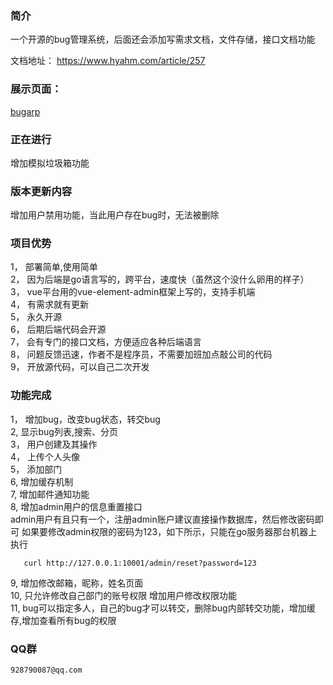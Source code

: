 ### 简介
  一个开源的bug管理系统，后面还会添加写需求文档，文件存储，接口文档功能

文档地址： https://www.hyahm.com/article/257  

### 展示页面： 
   [bugarp](http://bug.hyahm.com "bugarp")
   
###  正在进行  
   增加模拟垃圾箱功能

### 版本更新内容   
   增加用户禁用功能，当此用户存在bug时，无法被删除

### 项目优势  
 1， 部署简单,使用简单    
 2， 因为后端是go语言写的，跨平台，速度快（虽然这个没什么卵用的样子）  
 3， vue平台用的vue-element-admin框架上写的，支持手机端  
 4， 有需求就有更新  
 5， 永久开源  
 6， 后期后端代码会开源  
 7， 会有专门的接口文档，方便适应各种后端语言  
 8， 问题反馈迅速，作者不是程序员，不需要加班加点敲公司的代码  
 9， 开放源代码，可以自己二次开发
 
###   功能完成  
  1， 增加bug，改变bug状态，转交bug  
  2,  显示bug列表,搜索、分页  
  3， 用户创建及其操作  
  4， 上传个人头像  
  5， 添加部门  
  6, 增加缓存机制   
  7, 增加邮件通知功能  
  8, 增加admin用户的信息重置接口  
   admin用户有且只有一个，注册admin账户建议直接操作数据库，然后修改密码即可
   如果要修改admin权限的密码为123，如下所示，只能在go服务器那台机器上执行
```
   curl http://127.0.0.1:10001/admin/reset?password=123
```
  9,  增加修改邮箱，昵称，姓名页面  
  10, 只允许修改自己部门的账号权限   增加用户修改权限功能  
  11, bug可以指定多人，自己的bug才可以转交，删除bug内部转交功能，增加缓存,增加查看所有bug的权限  
  
### QQ群
    928790087@qq.com
